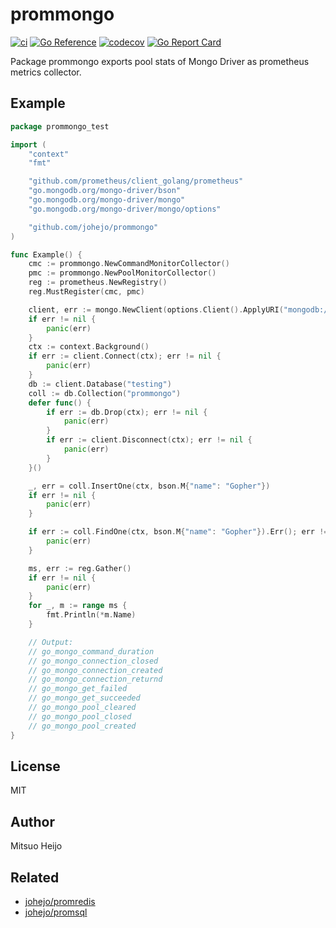 # prommongo

[![ci](https://github.com/johejo/prommongo/workflows/ci/badge.svg?branch=main)](https://github.com/johejo/prommongo/actions?query=workflow%3Aci)
[![Go Reference](https://pkg.go.dev/badge/github.com/johejo/prommongo.svg)](https://pkg.go.dev/github.com/johejo/prommongo)
[![codecov](https://codecov.io/gh/johejo/prommongo/branch/main/graph/badge.svg)](https://codecov.io/gh/johejo/prommongo)
[![Go Report Card](https://goreportcard.com/badge/github.com/johejo/prommongo)](https://goreportcard.com/report/github.com/johejo/prommongo)

Package prommongo exports pool stats of Mongo Driver as prometheus metrics collector.

## Example

```go
package prommongo_test

import (
	"context"
	"fmt"

	"github.com/prometheus/client_golang/prometheus"
	"go.mongodb.org/mongo-driver/bson"
	"go.mongodb.org/mongo-driver/mongo"
	"go.mongodb.org/mongo-driver/mongo/options"

	"github.com/johejo/prommongo"
)

func Example() {
	cmc := prommongo.NewCommandMonitorCollector()
	pmc := prommongo.NewPoolMonitorCollector()
	reg := prometheus.NewRegistry()
	reg.MustRegister(cmc, pmc)

	client, err := mongo.NewClient(options.Client().ApplyURI("mongodb://root:example@localhost:27017").SetMonitor(cmc.CommandMonitor(nil)).SetPoolMonitor(pmc.PoolMonitor(nil)))
	if err != nil {
		panic(err)
	}
	ctx := context.Background()
	if err := client.Connect(ctx); err != nil {
		panic(err)
	}
	db := client.Database("testing")
	coll := db.Collection("prommongo")
	defer func() {
		if err := db.Drop(ctx); err != nil {
			panic(err)
		}
		if err := client.Disconnect(ctx); err != nil {
			panic(err)
		}
	}()

	_, err = coll.InsertOne(ctx, bson.M{"name": "Gopher"})
	if err != nil {
		panic(err)
	}

	if err := coll.FindOne(ctx, bson.M{"name": "Gopher"}).Err(); err != nil {
		panic(err)
	}

	ms, err := reg.Gather()
	if err != nil {
		panic(err)
	}
	for _, m := range ms {
		fmt.Println(*m.Name)
	}

	// Output:
	// go_mongo_command_duration
	// go_mongo_connection_closed
	// go_mongo_connection_created
	// go_mongo_connection_returnd
	// go_mongo_get_failed
	// go_mongo_get_succeeded
	// go_mongo_pool_cleared
	// go_mongo_pool_closed
	// go_mongo_pool_created
}
```

## License

MIT

## Author

Mitsuo Heijo

## Related

- [johejo/promredis](https://github.com/johejo/promredis)
- [johejo/promsql](https://github.com/johejo/promsql)
